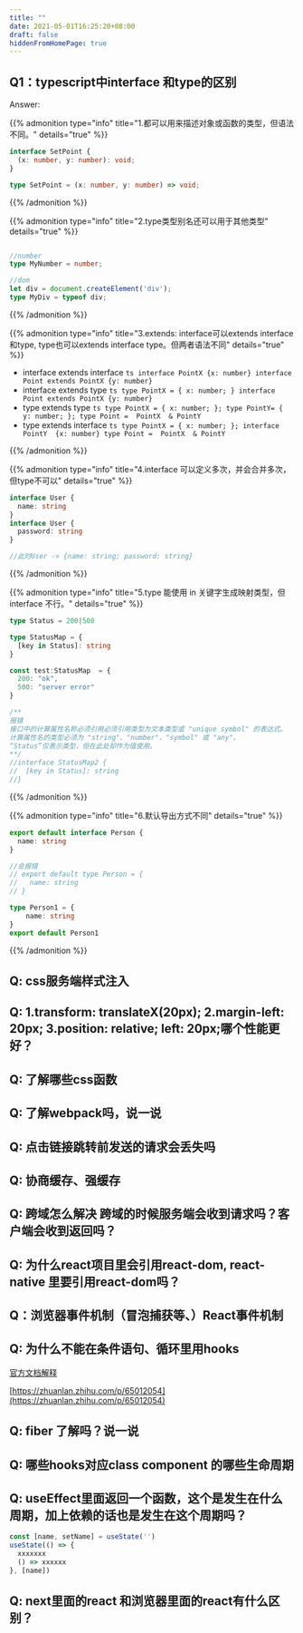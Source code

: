 ```yaml
---
title: ""
date: 2021-05-01T16:25:20+08:00
draft: false
hiddenFromHomePage: true
---
```


## Q1：typescript中interface 和type的区别

Answer:

{{% admonition type="info" title="1.都可以用来描述对象或函数的类型，但语法不同。" details="true" %}}

```ts
interface SetPoint {
  (x: number, y: number): void;
}

type SetPoint = (x: number, y: number) => void;
```

{{% /admonition %}}

{{% admonition type="info" title="2.type类型别名还可以用于其他类型" details="true" %}}

```ts

//number
type MyNumber = number;

//dom
let div = document.createElement('div');
type MyDiv = typeof div;

```

{{% /admonition %}}


{{% admonition type="info" title="3.extends: interface可以extends interface和type, type也可以extends interface type。但两者语法不同" details="true" %}}

  - interface extends interface
        ```ts
          interface PointX {x: number}
          interface Point extends PointX {y: number}
        ```
  - interface extends type
        ```ts
          type PointX = { x: number; }
          interface Point extends PointX {y: number}
        ```
  - type extends type
        ```ts
          type PointX = { x: number; };
          type PointY= { y: number; };
          type Point =  PointX  & PointY
        ```
  - type extends interface
        ```ts
          type PointX = { x: number; };
          interface PointY  {x: number}
          type Point =  PointX  & PointY
        ```

{{% /admonition %}}


{{% admonition type="info" title="4.interface 可以定义多次，并会合并多次，但type不可以" details="true" %}}
  ```ts
  interface User {
    name: string
  }
  interface User {
    password: string
  }

  //此时User -> {name: string; password: string}
  ```
{{% /admonition %}}

  
{{% admonition type="info" title="5.type 能使用 in 关键字生成映射类型，但 interface 不行。" details="true" %}}
  
```ts
type Status = 200|500

type StatusMap = {
  [key in Status]: string
}

const test:StatusMap  = {
  200: "ok",
  500: "server error"
}

/**
报错 
接口中的计算属性名称必须引用必须引用类型为文本类型或 "unique symbol" 的表达式。
计算属性名的类型必须为 "string"、"number"、"symbol" 或 "any"。
“Status”仅表示类型，但在此处却作为值使用。
**/
//interface StatusMap2 {
//  [key in Status]: string
//}
```

{{% /admonition %}}

{{% admonition type="info" title="6.默认导出方式不同" details="true" %}}
```ts 
export default interface Person {
  name: string
}

//会报错
// export default type Person = {
//   name: string
// }

type Person1 = {
    name: string
}
export default Person1
```
{{% /admonition %}}




## Q: css服务端样式注入

## Q: 1.transform: translateX(20px); 2.margin-left: 20px; 3.position: relative; left: 20px;哪个性能更好？

## Q: 了解哪些css函数

## Q: 了解webpack吗，说一说

## Q: 点击链接跳转前发送的请求会丢失吗

## Q: 协商缓存、强缓存

## Q: 跨域怎么解决  跨域的时候服务端会收到请求吗？客户端会收到返回吗？


## Q: 为什么react项目里会引用react-dom, react-native 里要引用react-dom吗？
## Q：浏览器事件机制（冒泡捕获等、）React事件机制

## Q: 为什么不能在条件语句、循环里用hooks


[官方文档解释](https://zh-hans.reactjs.org/docs/hooks-rules.html#explanation)

[https://zhuanlan.zhihu.com/p/65012054](https://zhuanlan.zhihu.com/p/65012054)


## Q: fiber 了解吗？说一说

## Q: 哪些hooks对应class component 的哪些生命周期

## Q: useEffect里面返回一个函数，这个是发生在什么周期，加上依赖的话也是发生在这个周期吗？

```js
const [name, setName] = useState('')
useState(() => {
  xxxxxxx
  () => xxxxxx
}, [name])
```

## Q: next里面的react 和浏览器里面的react有什么区别？

